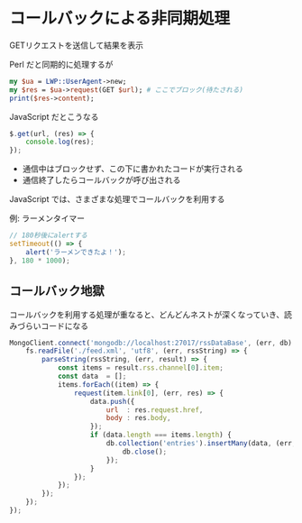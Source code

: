 コールバックによる非同期処理
================================================================

GETリクエストを送信して結果を表示

Perl だと同期的に処理するが
```perl
my $ua = LWP::UserAgent->new;
my $res = $ua->request(GET $url); # ここでブロック(待たされる)
print($res->content);
```

JavaScript だとこうなる
```javascript
$.get(url, (res) => {
    console.log(res);
});
```

- 通信中はブロックせず、この下に書かれたコードが実行される
- 通信終了したらコールバックが呼び出される

JavaScript では、さまざまな処理でコールバックを利用する

例: ラーメンタイマー
```javascript
// 180秒後にalertする
setTimeout(() => {
    alert('ラーメンできたよ！');
}, 180 * 1000);
```


## コールバック地獄

コールバックを利用する処理が重なると、どんどんネストが深くなっていき、読みづらいコードになる

```javascript
MongoClient.connect('mongodb://localhost:27017/rssDataBase', (err, db) => {
    fs.readFile('./feed.xml', 'utf8', (err, rssString) => {
        parseString(rssString, (err, result) => {
            const items = result.rss.channel[0].item;
            const data  = [];
            items.forEach((item) => {
                request(item.link[0], (err, res) => {
                    data.push({
                        url  : res.request.href,
                        body : res.body,
                    });
                    if (data.length === items.length) {
                        db.collection('entries').insertMany(data, (err, result) => {
                            db.close();
                        });
                    }
                });
            });
        });
    });
});
```
